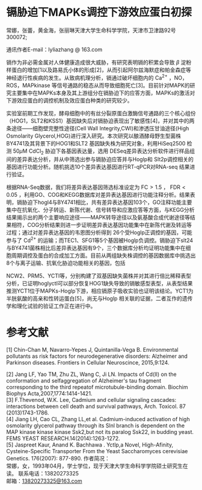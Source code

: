 # 镉胁迫下MAPKs调控下游效应蛋白初探

常娜，张蕾，黄金海，张丽琳天津大学生命科学学院，天津市卫津路92号300072;

通讯作者E-mail：lyliazhang $@$ 163.com

镉作为非必需金属对人体健康造成很大威胁，有研究表明镉的积累会导致 $\beta$ 淀粉样蛋白的增加[1以及路易氏小体的形成[2]，从而引起阿尔兹海默症和帕金森症等神经退行性疾病的发生。从致病机理分析，镉通过破坏细胞内的 $\mathrm { C a } ^ { 2 + }$ ，NO，ROS，MAPkinase 等信号通路的稳态从而导致细胞死亡[3]。目前针对MAPK的研究主要集中在MAPKs本身及其上游组分在镉胁迫下的应答方面，MAPKs的激活对下游效应蛋白的调控机制及效应蛋白种类的研究较少。

实验室前期工作发现，酵母细胞中的有丝分裂原蛋白激酶信号通路的三个核心组份（HOG1，SLT2和KSS1）基因缺失后对镉胁迫表现出了敏感性[4]，并对其中的两条途径——细胞壁完整性途径(Cell Wall Integrity,CWI)和渗透压甘油途径(High Osmolarity Glycerol,HOG)进行深入研究。本次研究以酿酒酵母野生型菌株BY4741及其背景下的HOG1和SLT2 基因缺失株为研究对象，利用HiSeq2500 检测 $5 0 \mu \mathrm { M }$ $\mathrm { C d C l } _ { 2 }$ 胁迫下各基因表达量，选用 DESeq差异表达分析软件进行样品组间的差异表达分析，并从中筛选出参与镉胁迫应答并与Hoglp和 SIt2p调控相关的基因进行功能分析。随机挑选10个差异表达基因进行RT-qPCR对RNA-seq 结果进行验证。

根据RNA-Seq数据，我们将差异表达基因筛选标准设定为 $\mathrm { F C } { > } 1 . 5$ ， $\mathrm { F D R } { < } 0 . 0 5$ ，利用GO、COG和KEGG数据库对差异表达基因进行功能注释分析。结果表明，镉胁迫下hogl4与BY4741相比，共有差异表达基因103个，GO注释功能主要集中在抗氧化、分子转运、新陈代谢、信号转导和应激应答等方面，与KEGG分析结果揭示出的两个主要响应途径——MAPK转导途径以及氨基酸合成代谢途径等结果相符，COG分析结果则进一步证明差异表达基因功能集中在新陈代谢及转运等过程；通过对差异表达基因的韦恩图分析得到 26个受Hoglp正调控的基因，可能参与了 $\mathrm { C d } ^ { 2 + }$ 的运输；而TEC1、SFG1等5个基因被Hoglp负调控。镉胁迫下slt24与BY4741菌株相比后差异表达基因有9个，三个数据库分析均证明功能集中在细胞周期调控及蛋白的合成加工方面。目前从两组缺失株调控的基因数据库中挑选出8个与离子运输、抗氧化胁迫功能相关的基因，包括

NCW2、PRM5、YCTI等，分别构建了双基因缺失菌株并对其进行倍比稀释表型分析，已证明hoglyctI可以部分恢复HOG1缺失导致的镉敏感型表型，从表型结果推测YCT1位于MAPKs-Hoglp下游，相应镉原子吸收实验也证明该结论。YCT1为半胱氨酸的高亲和性转运蛋白[5]，尚无与Hoglp 相关联的证据，二者互作的遗传学和理化试验的验证工作正在进行中。

# 参考文献

[1] Chin-Chan M, Navarro-Yepes J, Quintanilla-Vega B. Environmental pollutants as risk factors for neurodegenerative disorders: Alzheimer and Parkinson diseases. Frontiers in Cellular Neuroscince, 2015,9:124.

[2] Jang LF, Yao TM, Zhu ZL, Wang C, Ji LN. Impacts of Cd(II) on the conformation and selfaggregation of Alzheimer's tau fragment corresponding to the third repeatof microtubule-binding domain. Biochim Biophys Acta,2007,1774:1414-1421.   
[3] F.Thevenod, W.K. Lee, Cadmium and cellular signaling cascades: interactions between cell death and survival pathways, Arch. Toxicol. 87 (2013)1743-1786.   
[4] Jiang LH, Cao CL, Zhang LL,et al. Cadmium-induced activation of high osmolarity glycerol pathway through its Slnl branch is dependent on the MAP kinase kinase kinase Ssk2,but not its paralog Ssk22, in budding yeast. FEMS YEAST RESEARCH.14(2014):1263-1272.   
[5] Jaspreet Kaur, Anand K. Bachhawa . Yctlp,a Novel, High-Afinity, Cysteine-Specific Transporter From the Yeast Saccharomyces cerevisiae Genetics. 176(2007): 877-890. 作者简况：   
常娜，女，1993年04月，学士学位，现于天津大学生命科学学院硕士研究生在读。 联系电话：13820273325   
邮箱：13820273325@163.com